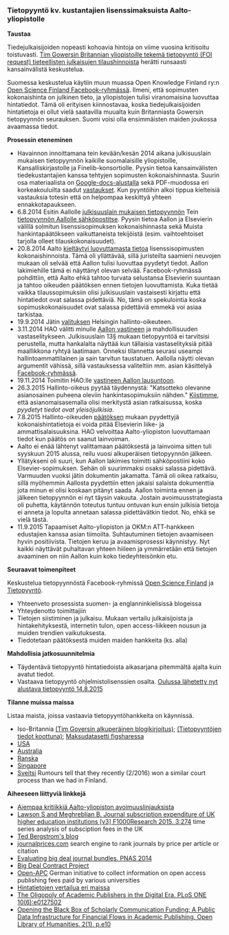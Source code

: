 ### Tietopyyntö kv. kustantajien lisenssimaksuista Aalto-yliopistolle


**Taustaa**  

Tiedejulkaisijoiden nopeasti kohoavia hintoja on viime vuosina kritisoitu toistuvasti. [Tim Gowersin Britannian yliopistoille tekemä tietopyyntö (FOI request) tieteellisten julkaisujen tilaushinnoista](http://gowers.wordpress.com/2014/04/24/elsevier-journals-some-facts/) herätti runsaasti kansainvälistä keskustelua.

Suomessa keskustelua käytiin muun muassa Open Knowledge Finland ry:n [Open Science Finland Facebook-ryhmässä](https://www.facebook.com/groups/241398182642057/permalink/411482855633588/). Ilmeni, että sopimusten kokonaishinta on julkinen tieto, ja yliopistojen tulisi viranomaisina luovuttaa hintatiedot. Tämä oli erityisen kiinnostavaa, koska tiedejulkaisijoiden hintatietoja ei ollut vielä saatavilla muualta kuin Britanniasta Gowersin tietopyynnön seurauksen. Suomi voisi olla ensimmäisten maiden joukossa avaamassa tiedot.

**Prosessin eteneminen**

  * Havainnon innoittamana tein kevään/kesän 2014 aikana julkisuuslain mukaisen tietopyynnön kaikille suomalaisille yliopistoille, Kansalliskirjastolle ja Finelib-konsortiolle. Pyysin tietoa kansainvälisten tiedekustantajien kanssa tehtyjen sopimusten kokonaishinnasta. Suurin osa materiaalista on [Google-docs-alustalla](https://drive.google.com/?authuser=0#folders/0BzpjC35str8vUkpaTnFvZUNZV0k) sekä PDF-muodossa eri korkeakouluilta saadut [vastaukset](vastaukset). Kun pyyntöihin alkoi tippua kielteisiä vastauksia totesin että on helpompaa keskittyä yhteen ennakkotapaukseen.
  * 6.8.2014 Esitin Aallolle [julkisuuslain mukaisen tietopyynnön](https://github.com/okffi-science/2014-tietopyynto-lisenssimaksut/blob/master/tietopyynnot/20140806-Tietopyynto-taydennetty.pdf) Tein [tietopyynnön Aallolle sähköpostitse](https://docs.google.com/document/d/1iMI9UVHlDXBrw-D0_LmhoFdMM6d_o8WrjiuNXCdFufk/edit). Pyysin tietoa Aallon ja Elsevierin välillä solmitun lisenssisopimuksen kokonaishinnasta sekä Muista hankintapäätökseen vaikuttaneista tekijöistä (esim. vaihtoehtoiset tarjolla olleet tilauskokonaisuudet).
 * 20.8.2014 Aalto [kieltäytyi luovuttamasta tietoa](HallintoOikeus/20140820-Aalto-Vastine.pdf) lisenssisopimusten kokonaishinnoista. Tämä oli yllättävää, sillä juristeilta saamieni neuvojen mukaan oli selvää että Aallon tulisi luovuttaa pyydetyt tiedot. Aallon lakimiehille tämä ei näyttänyt olevan selvää. Facebook-ryhmässä pohdittiin, että Aalto ehkä tahtoo turvata selustansa Elsevierin suuntaan ja tahtoo oikeuden päätöksen ennen tietojen luovuttamista. Kuka tietää vaikka tilaussopimuksiin olisi julkisuuslain vastaisesti kirjattu että hintatiedot ovat salassa pidettäviä. No, tämä on spekulointia koska sopimuskokonaisuudet ovat salassa pidettäviä emmekä voi asiaa tarkistaa.
 * 19.9.2014 Jätin [valituksen](HallintoOikeus/20140919-Valitus-HO-Lahti.pdf) Helsingin hallinto-oikeuteen.
 * 3.11.2014 HAO välitti minulle [Aallon vastineen](HallintoOikeus/20141103-AaltoVastineHO1.pdf) ja mahdollisuuden vastaselitykseen. Julkisuuslain 13§ mukaan tietopyyntöä ei tarvitsisi perustella, mutta hankalalta näyttää kun tällaisia vastaselityksiä pitää maallikkona ryhtyä laatimaan. Onneksi tilannetta seurasi useampi hallintoammattilainen ja sain tarvitun taustatuen. Aallolla näytti olevan argumentit vähissä, sillä vastauksessa valiteltiin mm. asian käsittelyä [Facebook-ryhmässä](https://www.facebook.com/groups/241398182642057/permalink/411482855633588/). 
 * 19.11.2014 Toimitin HAO:lle [vastineen Aallon lausuntoon](https://github.com/okffi-science/2014-tietopyynto-lisenssimaksut/blob/master/HallintoOikeus/20141118/20141119-Vastaselitys-LeoLahti-HHO.pdf?raw=true). 
 * 26.3.2015 Hallinto-oikeus pyytää täydennystä: "Katsotteko olevanne asianosainen puheena oleviin hankintasopimuksiin nähden." [Kiistimme](HallintoOikeus/20150326-Taydennyspyynto.pdf), että asianomaisasemalla olisi merkitystä asian ratkaisussa, koska *pyydetyt tiedot ovat yleisöjulkisia*. 
 * 7.8.2015 Hallinto-oikeuden [päätöksen](https://github.com/okffi-science/2014-tietopyynto-lisenssimaksut/blob/master/HallintoOikeus/20150807-HAO-ratkaisu.pdf) mukaan pyydettyjä kokonaishintatietoja ei voida pitää Elsevierin liike- ja ammattisalaisuuksina. HAO velvoittaa Aalto-yliopiston luovuttamaan tiedot kun päätös on saanut lainvoiman.
 * Aalto ei enää lähtenyt valittamaan päätöksestä ja lainvoima sitten tuli syyskuun 2015 alussa, reilu vuosi alkuperäisen tietopyynnön jälkeen.
 * Yllätykseni oli suuri, kun Aallon lakimies toimitti sähköpostiini koko Elsevier-sopimuksen. Sehän oli suurimmaksi osaksi salassa pidettävä. Varmuuden vuoksi jätin dokumentin jakamatta. Tämä oli oikea ratkaisu, sillä myöhemmin Aallosta pyydettiin etten jakaisi salaista dokumenttia jota minun ei olisi koskaan pitänyt saada. Aallon toiminta ennen ja jälkeen tietopyynnön ei nyt täysin vakuuta. Jostain avoimuusstrategiasta oli puhetta, käytännön toteutus tuntuu ontuvan kun ensin julkisia tietoja ei anneta ja lopulta annetaan salassa pidettävätkin tiedot. No, ehkä se vielä tästä.  
 * 11.9.2015 Tapaamiset Aalto-yliopiston ja OKM:n ATT-hankkeen edustajien kanssa asian tiimoilta. Suhtautuminen tietojen avaamiseen hyvin positiivista. Tietojen keruu ja avaamisprosessi käynnistyy. Nyt kaikki näyttävät puhaltavan yhteen hiileen ja ymmärretään että tietojen avaaminen on niin Aallon kuin koko tiedeyhteisönkin etu.

**Seuraavat toimenpiteet**  

Keskustelua tietopyynnöstä Facebook-ryhmissä [Open Science Finland](https://www.facebook.com/groups/241398182642057/permalink/411482855633588/) ja [Tietopyyntö](https://www.facebook.com/groups/tietopyynto/permalink/432307966946322/). 

 * Yhteenveto prosessista suomen- ja englanninkielisissä blogeissa
 * Yhteydenotto toimittajiin
 * Tietojen siistiminen ja julkaisu. Mukaan vertailu
   julkaisijoista ja hintakehityksestä, internetin tulon, open
   access-liikkeen nousun ja muiden trendien vaikutuksesta.
 * Tiedotetaan päätöksestä muiden maiden hankkeita (ks. alla)

**Mahdollisia jatkosuunnitelmia**

 * Täydentävä tietopyyntö hintatiedoista aikasarjana pitemmältä ajalta kuin avatut tiedot. 
 * Vastaava tietopyyntö ohjelmistolisenssien osalta. [Oulussa lähetetty nyt alustava tietopyyntö 14.8.2015](https://docs.google.com/document/d/163iKjl82fAYR53QjhChHNmJ2yuVtjWJNRXWOn4ToXe8/edit) 


**Tilanne muissa maissa**  

Listaa maista, joissa vastaavia tietopyyntöhankkeita on käynnissä. 

 * Iso-Britannia [(Tim Goversin alkuperäinen blogikirjoitus)](https://gowers.wordpress.com/2014/04/24/elsevier-journals-some-facts/); [(Tietopyyntöjen tiedot koottuna)](http://blogs.lse.ac.uk/impactofsocialsciences/2014/10/15/foi-requests-uncover-lack-of-transparency/); [Maksudatasetti figsharessa](http://figshare.com/articles/Journal_subscription_costs_FOIs_to_UK_universities/1186832)
 * [USA](http://blogs.lse.ac.uk/impactofsocialsciences/2014/08/12/secrets-of-the-big-deal-journal-pricing/)
 * [Australia]()
 * [Ranska]()
 * [Singapore]()
 * [Sveitsi]() Rumours tell that they recently (2/2016) won a similar court process than we had in Finland.

**Aiheeseen liittyviä linkkejä**

 * [Aiempaa kritiikkiä Aalto-yliopiston avoimuuslinjauksista](http://www.mostlyphysics.net/blog/2013/04/03/update-on-open-access-in-finland/)
 * [Lawson S and Meghreblian B. Journal subscription expenditure of UK higher education institutions [v3] F1000Research 2015, 3:274](http://f1000research.com/articles/3-274/v3) time series analysis of subsciption fees in the UK
 * [Ted Bergstrom's blog](http://www.econ.ucsb.edu/~tedb/Journals/jpricing.html)
 * [journalprices.com](http://www.journalprices.com/) search engine to rank journals by price per article or citation
 * [Evaluating big deal journal bundles. PNAS 2014](http://www.econ.ucsb.edu/~tedb/Journals/PNAS-2014-Bergstrom-1403006111.pdf)
 * [Big Deal Contract Project](http://www.econ.ucsb.edu/~tedb/Journals/BundleContracts.html)
 * [Open-APC](https://github.com/openapc/openapc-de) German initiative to collect information on open access publishing fees paid by various universities
 * [Hintatietojen vertailua eri maissa](http://lj.libraryjournal.com/2015/04/publishing/whole-lotta-shakin-goin-on-periodicals-price-survey-2015/)
 * [The Oligopoly of Academic Publishers in the Digital Era. PLoS ONE 10(6):e0127502](http://journals.plos.org/plosone/article?id=10.1371%2Fjournal.pone.0127502)
 * [Opening the Black Box of Scholarly Communication Funding: A Public Data Infrastructure for Financial Flows in Academic Publishing. Open Library of Humanities. 2(1), p.e10](https://olh.openlibhums.org/articles/10.16995/olh.72/)
 